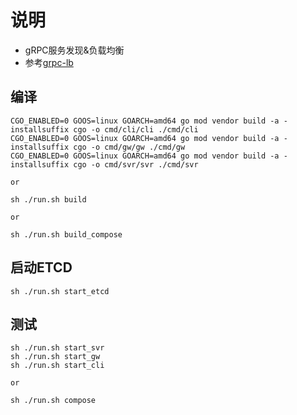 # 说明

- gRPC服务发现&负载均衡
- 参考[grpc-lb](https://github.com/wwcd/grpc-lb)

## 编译

```
CGO_ENABLED=0 GOOS=linux GOARCH=amd64 go mod vendor build -a -installsuffix cgo -o cmd/cli/cli ./cmd/cli
CGO_ENABLED=0 GOOS=linux GOARCH=amd64 go mod vendor build -a -installsuffix cgo -o cmd/gw/gw ./cmd/gw
CGO_ENABLED=0 GOOS=linux GOARCH=amd64 go mod vendor build -a -installsuffix cgo -o cmd/svr/svr ./cmd/svr

or

sh ./run.sh build

or

sh ./run.sh build_compose

```

## 启动ETCD

```
sh ./run.sh start_etcd
```

## 测试

```
sh ./run.sh start_svr
sh ./run.sh start_gw
sh ./run.sh start_cli

or

sh ./run.sh compose

```
